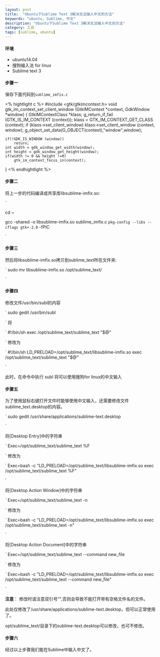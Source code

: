 ```yaml
---
layout: post
title:  "Ubuntu下Sublime Text 3解决无法输入中文的方法"
keywords: "ubuntu, Sublime, 中文"
description: "Ubuntu下Sublime Text 3解决无法输入中文的方法"
category: 工具
tags: [sublime, ubuntu]
---
```


#### 环境

- ubuntu14.04
- 搜狗输入法 for linux
- Sublime text 3

#### 步骤一

保存下面代码到`sublime_imfix.c`

<% hightlight c %>
#include <gtk/gtkimcontext.h>
void gtk_im_context_set_client_window (GtkIMContext *context, GdkWindow *window)
{
	GtkIMContextClass *klass;
	g_return_if_fail (GTK_IS_IM_CONTEXT (context));
	klass = GTK_IM_CONTEXT_GET_CLASS (context);
 	if (klass->set_client_window)
   		klass->set_client_window (context, window);
 	g_object_set_data(G_OBJECT(context),"window",window);

 	if(!GDK_IS_WINDOW (window))
   		return;
 	int width = gdk_window_get_width(window);
 	int height = gdk_window_get_height(window);
 	if(width != 0 && height !=0)
   		gtk_im_context_focus_in(context);
}
<% endhightlight %>

#### 步骤二

将上一步的代码编译成共享库libsublime-imfix.so:

`

cd ~

gcc -shared -o libsublime-imfix.so sublime_imfix.c  `pkg-config --libs --cflags gtk+-2.0` -fPIC

`

#### 步骤三

然后将libsublime-imfix.so拷贝到sublime_text所在文件夹:

`
sudo mv libsublime-imfix.so /opt/sublime_text/

`

#### 步骤四

修改文件/usr/bin/subl的内容

`
sudo gedit /usr/bin/subl

`
将

`
#!/bin/sh
exec /opt/sublime_text/sublime_text "$@"

`
修改为

`
#!/bin/sh
LD_PRELOAD=/opt/sublime_text/libsublime-imfix.so exec /opt/sublime_text/sublime_text "$@"

`

此时，在命令中执行 subl 将可以使用搜狗for linux的中文输入

#### 步骤五

为了使用鼠标右键打开文件时能够使用中文输入，还需要修改文件sublime_text.desktop的内容。

`
sudo gedit /usr/share/applications/sublime-text.desktop

`

将[Desktop Entry]中的字符串

`
Exec=/opt/sublime_text/sublime_text %F

`
修改为

`
Exec=bash -c "LD_PRELOAD=/opt/sublime_text/libsublime-imfix.so exec /opt/sublime_text/sublime_text %F"

`

将[Desktop Action Window]中的字符串

`
Exec=/opt/sublime_text/sublime_text -n

`
修改为

`
Exec=bash -c "LD_PRELOAD=/opt/sublime_text/libsublime-imfix.so exec /opt/sublime_text/sublime_text -n"

`

将[Desktop Action Document]中的字符串

`
Exec=/opt/sublime_text/sublime_text --command new_file

`
修改为

`
Exec=bash -c "LD_PRELOAD=/opt/sublime_text/libsublime-imfix.so exec /opt/sublime_text/sublime_text --command new_file"

`

**注意**：
修改时请注意双引号"",否则会导致不能打开带有空格文件名的文件。

此处仅修改了/usr/share/applications/sublime-text.desktop，但可以正常使用了。

opt/sublime_text/目录下的sublime-text.desktop可以修改，也可不修改。

#### 步骤六

经过以上步骤我们能在Sublime中输入中文了。

